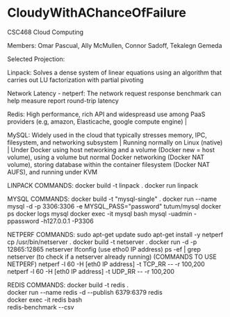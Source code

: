# CloudyWithAChanceOfFailure
CSC468 Cloud Computing

Members: Omar Pascual, Ally McMullen, Connor Sadoff, Tekalegn Gemeda


Selected Projection:

Linpack: Solves a dense system of linear equations using an algorithm that carries out LU factorization with partial pivoting

Network Latency - netperf: The network request response benchmark can help measure report round-trip latency

Redis: High performance, rich API and widespreasd use among PaaS providers (e.g, amazon, Elasticache, google compute engine) |

MySQL: Widely used in the cloud that typically stresses memory, IPC, filesystem, and networking subsystem | Running normally on Linux (native) | Under Docker using host networking and a volume (Docker new = host volume), using a volume but normal Docker networking (Docker NAT volume), storing database within the container filesystem (Docker NAT AUFS), and running under KVM




LINPACK COMMANDS:
docker build -t linpack .
docker run linpack

MYSQL COMMANDS:
docker build -t "mysql-single" .
docker run --name mysql -d -p 3306:3306 -e MYSQL_PASS="password" tutum/mysql
docker ps
docker logs mysql
docker exec -it mysql bash
mysql -uadmin -ppassword -h127.0.0.1 -P3306


NETPERF COMMANDS:
sudo apt-get update
sudo apt-get install -y netperf
cp /usr/bin/netserver . 
docker build -t netserver .
docker run -d -p 12865:12865 netserver 
Ifconfig (use etho0 IP address)
ps -ef | grep netserver (to check if a netserver already running)
(COMMANDS TO USE NETPERF)
netperf -l 60 -H [eth0 IP address] -t TCP_RR -- -r 100,200
netperf -l 60 -H [eth0 IP address] -t UDP_RR -- -r 100,200

REDIS COMMANDS: 
 docker build -t redis .       
 docker run --name redis -d --publish 6379:6379 redis   
 docker exec -it redis bash    
 redis-benchmark --csv

